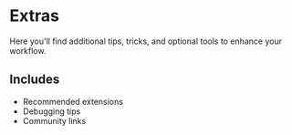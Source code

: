 # Extras

Here you'll find additional tips, tricks, and optional tools to enhance your workflow.

## Includes

- Recommended extensions
- Debugging tips
- Community links
